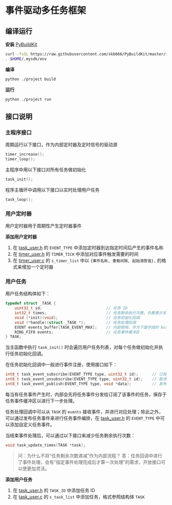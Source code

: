 # 事件驱动多任务框架


## 编译运行

**安装** [PyBuildKit](https://github.com/skb666/PyBuildKit)

```bash
curl -fsSL https://raw.githubusercontent.com/skb666/PyBuildKit/master/install.sh | bash
. $HOME/.mysdk/env
```

**编译**

```bash
python ./project build
```

**运行**

```bash
python ./project run
```

## 接口说明

### 主程序接口

周期运行以下接口，作为内部定时器及定时信号的驱动源

```c
timer_increase();
timer_loop();
```

主程序中用以下接口对所有任务做初始化

```c
task_init();
```

程序主循环中调用以下接口以实时处理用户任务

```c
task_loop();
```

### 用户定时器

用户定时器用于周期性产生定时器事件

**添加用户定时器**

1. 在 [task_user.h](main/user/inc/task_user.h) 的 `EVENT_TYPE` 中添加定时器到达指定时间后产生的事件名称
2. 在 [timer_user.h](main/user/inc/timer_user.h) 的 `TIMER_TICK` 中添加对应事件触发需要的时间
3. 在 [timer_user.c](test_sample/main/user/src/timer_user.c) 的 `s_timer_list` 中以 `{事件名称, 重载间隔, 起始滴答值},` 的格式来增加一个定时器

### 用户任务

用户任务结构体如下：

```c
typedef struct _TASK {
    uint32_t id;                            // 任务 ID
    int32_t times;                          // 任务剩余执行次数，负数表示无穷次
    void (*init)(void);                     // 任务初始化回调
    void (*handle)(struct _TASK *);         // 任务处理回调
    EVENT events_buffer[TASK_EVENT_MAX];    // 内部使用，作为下面字段的 buffer
    RING_FIFO events;                       // 任务事件缓冲区
} TASK;
```

当主函数中执行 `task_init()` 时会遍历用户任务列表，对每个任务做初始化并执行任务初始化回调。

在任务初始化回调中一般进行事件注册，使用接口如下：

```c
int8_t task_event_subscribe(EVENT_TYPE type, uint32_t id);      // 订阅任务事件
int8_t task_event_unsubscribe(EVENT_TYPE type, uint32_t id);    // 取消订阅任务事件
int8_t task_event_publish(EVENT_TYPE type, void *data);         // 发布任务事件
```

每当有任务事件产生时，内部会先将任务事件分发给订阅了该事件的任务，保存于任务事件缓冲区以进行下一步处理。

任务处理回调中可以从 `TASK` 的 `events` 接收事件，并进行对应处理；除此之外，可以通过发布任务事件来进行任务事件编排，在 [task_user.h](main/user/inc/task_user.h) 的 `EVENT_TYPE` 中可以添加自定义任务事件。

当结束事件处理后，可以通过以下接口来减少任务剩余执行次数：

```c
void task_update_times(TASK *task);
```

> 问：为什么不将“任务剩余次数递减”作为内部流程？
> 答：任务回调中进行了事件处理，会有“指定事件处理完成后才算一次处理”的需求，开放接口可以使更加灵活。

**添加用户任务**

1. 在 [task_user.h](main/user/inc/task_user.h) 的 `TASK_ID` 中添加任务 ID
2. 在 [task_user.c](test_sample/main/user/src/task_user.c) 的 `s_task_list` 中添加任务，格式参照结构体 `TASK`
